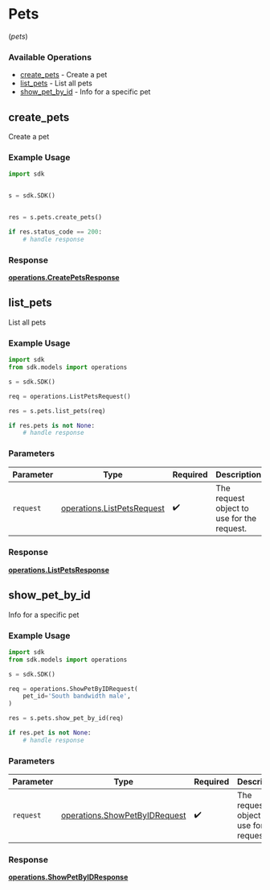 # Pets
(*pets*)

### Available Operations

* [create_pets](#create_pets) - Create a pet
* [list_pets](#list_pets) - List all pets
* [show_pet_by_id](#show_pet_by_id) - Info for a specific pet

## create_pets

Create a pet

### Example Usage

```python
import sdk


s = sdk.SDK()


res = s.pets.create_pets()

if res.status_code == 200:
    # handle response
```


### Response

**[operations.CreatePetsResponse](../../models/operations/createpetsresponse.md)**


## list_pets

List all pets

### Example Usage

```python
import sdk
from sdk.models import operations

s = sdk.SDK()

req = operations.ListPetsRequest()

res = s.pets.list_pets(req)

if res.pets is not None:
    # handle response
```

### Parameters

| Parameter                                                                | Type                                                                     | Required                                                                 | Description                                                              |
| ------------------------------------------------------------------------ | ------------------------------------------------------------------------ | ------------------------------------------------------------------------ | ------------------------------------------------------------------------ |
| `request`                                                                | [operations.ListPetsRequest](../../models/operations/listpetsrequest.md) | :heavy_check_mark:                                                       | The request object to use for the request.                               |


### Response

**[operations.ListPetsResponse](../../models/operations/listpetsresponse.md)**


## show_pet_by_id

Info for a specific pet

### Example Usage

```python
import sdk
from sdk.models import operations

s = sdk.SDK()

req = operations.ShowPetByIDRequest(
    pet_id='South bandwidth male',
)

res = s.pets.show_pet_by_id(req)

if res.pet is not None:
    # handle response
```

### Parameters

| Parameter                                                                      | Type                                                                           | Required                                                                       | Description                                                                    |
| ------------------------------------------------------------------------------ | ------------------------------------------------------------------------------ | ------------------------------------------------------------------------------ | ------------------------------------------------------------------------------ |
| `request`                                                                      | [operations.ShowPetByIDRequest](../../models/operations/showpetbyidrequest.md) | :heavy_check_mark:                                                             | The request object to use for the request.                                     |


### Response

**[operations.ShowPetByIDResponse](../../models/operations/showpetbyidresponse.md)**

